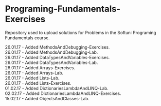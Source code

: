 # Programing-Fundamentals-Exercises

Repository used to upload solutions for Problems in the Softuni Programing Fundamentals course.

26.01.17 - Added MethodsAndDebugging-Exercises.<br />
26.01.17 - Added MethodsAndDebugging-Lab.<br />
26.01.17 - Added DataTypesAndVariables-Exercises.<br /> 
26.01.17 - Added DataTypesAndVariables-Lab.<br />
26.01.17 - Added Arrays-Exercises.<br />
26.01.17 - Added Arrays-Lab.<br />
26.01.17 - Added Lists-Lab.<br />
26.01.17 - Added Lists-Exercises.<br />
01.02.17 - Added DictionariesLambdaAndLINQ-Lab.<br />
02.02.17 - Added DictionariesLambdaAndLINQ-Exercises.<br />
15.02.17 - Added ObjectsAndClasses-Lab.<br />
